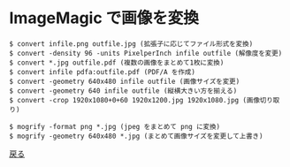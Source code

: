 # ImageMagic で画像を変換

    $ convert infile.png outfile.jpg (拡張子に応じてファイル形式を変換)
    $ convert -density 96 -units PixelperInch infile outfile (解像度を変更)
    $ convert *.jpg outfile.pdf (複数の画像をまとめて1枚に変換)
    $ convert infile pdfa:outfile.pdf (PDF/A を作成)
    $ convert -geometry 640x480 infile outfile (画像サイズを変更)
    $ convert -geometry 640 infile outfile (縦横大きい方を揃える)
    $ convert -crop 1920x1080+0+60 1920x1200.jpg 1920x1080.jpg (画像切り取り)

    $ mogrify -format png *.jpg (jpeg をまとめて png に変換)
    $ mogrify -geometry 640x480 *.jpg (まとめて画像サイズを変更して上書き)

[戻る](../readme.md)
